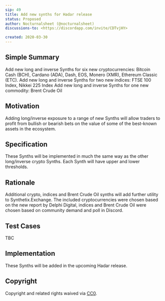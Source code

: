 ```yaml
---
sip: 49
title: Add new synths for Hadar release
status: Proposed
author: Nocturnalsheet (@nocturnalsheet)
discussions-to: <https://discordapp.com/invite/CDTvjHY>

created: 2020-03-30
---
```


<!--You can leave these HTML comments in your merged SIP and delete the visible duplicate text guides, they will not appear and may be helpful to refer to if you edit it again. This is the suggested template for new SIPs. Note that an SIP number will be assigned by an editor. When opening a pull request to submit your SIP, please use an abbreviated title in the filename, `sip-draft_title_abbrev.md`. The title should be 44 characters or less.-->

## Simple Summary

<!--"If you can't explain it simply, you don't understand it well enough." Provide a simplified and layman-accessible explanation of the SIP.-->

Add new long and inverse Synths for six new cryptocurrencies: Bitcoin Cash (BCH), Cardano (ADA), Dash, EOS, Monero (XMR), Ethereum Classic (ETC).
Add new long and inverse Synths for two new indices: FTSE 100 Index, Nikkei 225 Index
Add new long and inverse Synths for one new commodity: Brent Crude Oil

## Motivation

<!--The motivation is critical for SIPs that want to change Synthetix. It should clearly explain why the existing protocol specification is inadequate to address the problem that the SIP solves. SIP submissions without sufficient motivation may be rejected outright.-->

Adding long/inverse exposure to a range of new Synths will allow traders to profit from bullish or bearish bets on the value of some of the best-known assets in the ecosystem.

## Specification

<!--The technical specification should describe the syntax and semantics of any new feature.-->

These Synths will be implemented in much the same way as the other long/inverse crypto Synths. Each Synth will have upper and lower thresholds.

## Rationale

<!--The rationale fleshes out the specification by describing what motivated the design and why particular design decisions were made. It should describe alternate designs that were considered and related work, e.g. how the feature is supported in other languages. The rationale may also provide evidence of consensus within the community, and should discuss important objections or concerns raised during discussion.-->

Additional crypto, indices and Brent Crude Oil synths will add further utility to Synthetix.Exchange. The included cryptocurrencies were chosen based on the new report by Delphi Digital, indices and Brent Crude Oil were chosen based on community demand and poll in Discord.

## Test Cases

<!--Test cases for an implementation are mandatory for SIPs but can be included with the implementation..-->

TBC

## Implementation

<!--The implementations must be completed before any SIP is given status "Implemented", but it need not be completed before the SIP is "Approved". While there is merit to the approach of reaching consensus on the specification and rationale before writing code, the principle of "rough consensus and running code" is still useful when it comes to resolving many discussions of API details.-->

These Synths will be added in the upcoming Hadar release.

## Copyright

Copyright and related rights waived via [CC0](https://creativecommons.org/publicdomain/zero/1.0/).
